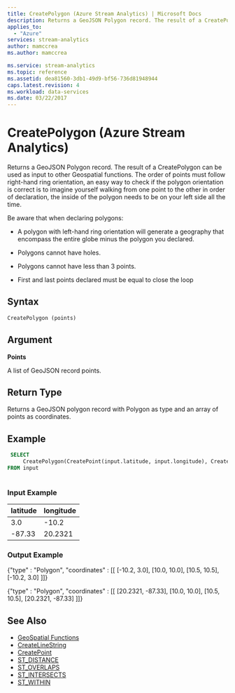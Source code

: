 ```yaml
---
title: CreatePolygon (Azure Stream Analytics) | Microsoft Docs
description: Returns a GeoJSON Polygon record. The result of a CreatePolygon can be used as input to other Geospatial functions.
applies_to: 
  - "Azure"
services: stream-analytics
author: mamccrea
ms.author: mamccrea

ms.service: stream-analytics
ms.topic: reference
ms.assetid: dea81560-3db1-49d9-bf56-736d81948944
caps.latest.revision: 4
ms.workload: data-services
ms.date: 03/22/2017
---
```

# CreatePolygon (Azure Stream Analytics)
  Returns a GeoJSON Polygon record. The result of a CreatePolygon can be used as input to other Geospatial functions. The order of points must follow right-hand ring orientation, an easy way to check if the polygon orientation is correct is to imagine yourself walking from one point to the other in order of declaration, the inside of the polygon needs to be on your left side all the time.  
  
 Be aware that when declaring polygons:  
  
-   A polygon with left-hand ring orientation will generate a geography that encompass the entire globe minus the polygon you declared.  
  
-   Polygons cannot have holes.  
  
-   Polygons cannot have less than 3 points.  
  
-   First and last points declared must be equal to close the loop  
  
 ## Syntax  
  
```SQL   
CreatePolygon (points)  
```  
  
## Argument  
 **Points**  
  
 A list of GeoJSON record points.  
  
## Return Type  
 Returns a GeoJSON polygon record with Polygon as type and an array of points as coordinates.  
  
## Example  
  
```SQL  
 SELECT  
     CreatePolygon(CreatePoint(input.latitude, input.longitude), CreatePoint(10.0, 10.0), CreatePoint(10.5, 10.5), CreatePoint(input.latitude, input.longitude))  
FROM input  
  
```  
  
### Input Example  
  
|latitude|longitude|  
|--------------|---------------|  
|3.0|-10.2|  
|-87.33|20.2321|  
  
### Output Example  
 {"type" : "Polygon", "coordinates" : [[ [-10.2, 3.0], [10.0, 10.0], [10.5, 10.5], [-10.2, 3.0] ]]}
 
 {"type" : "Polygon", "coordinates" : [[ [20.2321, -87.33], [10.0, 10.0], [10.5, 10.5], [20.2321, -87.33] ]]}


## See Also

* [GeoSpatial Functions](geospatial-functions.md)
* [CreateLineString](createlinestring.md)
* [CreatePoint](createpoint.md)
* [ST_DISTANCE](st-distance.md)
* [ST_OVERLAPS](st-overlaps.md)
* [ST_INTERSECTS](st-intersects.md)
* [ST_WITHIN](st-within.md)
  
  
